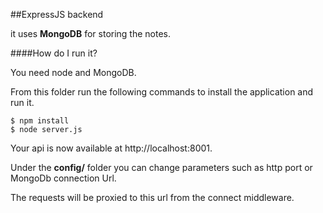 ##ExpressJS backend

it uses **MongoDB** for storing the notes.

####How do I run it?

You need node and MongoDB.

From this folder run the following commands to install the application and run it.
    
    $ npm install 
    $ node server.js
    
Your api is now available at http://localhost:8001.

Under the **config/** folder you can change parameters such as http port or MongoDb connection Url.

The requests will be proxied to this url from the connect middleware.
